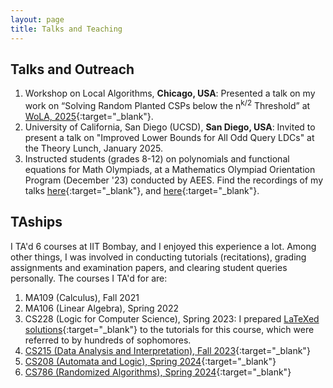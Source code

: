 ```yaml
---
layout: page
title: Talks and Teaching
---
```


## Talks and Outreach
1. Workshop on Local Algorithms, **Chicago, USA**: Presented a talk on my work on “Solving Random Planted CSPs below the n<sup>k/2</sup> Threshold” at [WoLA, 2025](https://people.csail.mit.edu/joanne/WOLA25){:target="_blank"}.
2. University of California, San Diego (UCSD), **San Diego, USA**: Invited to present a talk on "Improved Lower Bounds for All Odd Query LDCs" at the Theory Lunch, January 2025.
3. Instructed students (grades 8-12) on polynomials and functional equations for Math Olympiads, at a Mathematics Olympiad Orientation Program (December '23) conducted by AEES. Find the recordings of my talks [here](https://www.youtube.com/watch?v=wlj1LZDXABU){:target="_blank"}, and [here](https://www.youtube.com/watch?v=Y1wt6IJM9io){:target="_blank"}.


## TAships
I TA'd 6 courses at IIT Bombay, and I enjoyed this experience a lot. Among other things, I was involved in conducting tutorials (recitations), grading assignments and examination papers, and clearing student queries personally. The courses I TA'd for are:
1. MA109 (Calculus), Fall 2021
2. MA106 (Linear Algebra), Spring 2022
3. CS228 (Logic for Computer Science), Spring 2023: I prepared [LaTeXed solutions](https://github.com/arponbasu/CS228_Tut_Solutions){:target="_blank"} to the tutorials for this course, which were referred to by hundreds of sophomores.
4. [CS215 (Data Analysis and Interpretation), Fall 2023](https://www.cse.iitb.ac.in/~ajitvr/CS215_Fall2023/){:target="_blank"} 
5. [CS208 (Automata and Logic), Spring 2024](https://www.cse.iitb.ac.in/~supratik/courses/cs208/index.html){:target="_blank"}
6. [CS786 (Randomized Algorithms), Spring 2024](https://sites.google.com/view/kumarakash/teaching/cs-786-randomized-algorithms?authuser=0){:target="_blank"}


